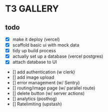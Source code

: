 # T3 GALLERY

## todo

- [x] make it deploy (vercel)
- [x] scaffold basic ui with mock data
- [x] tidy up build process
- [x] actually set up a database (vercel postgres)
- [x] attach database to UI
- [] add authentication (w clerk)
- [] add image upload
- [] error management (w/ Sentry)
- [] routing/image page (w/ parallel route)
- [] delete button (w/ server actions)
- [] analytics (posthog)
- [] Ratelimiting (upstash)